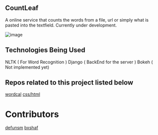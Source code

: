 ## CountLeaf

A online service that counts the words from a file, url or simply what is pasted into the textfield. Currently under development.

![image](http://i.imgur.com/agLa6nh.jpg)

## Technologies Being Used

NLTK ( For Word Recognition )
Django ( BackEnd for the server )
Bokeh ( Not implemented yet)

## Repos related to this project listed below

[wordcal](https://github.com/defunSM/wordcal)
[css/html](https://github.com/bxshaf/countleaf)

# Contributors

[defunsm](https://github.com/defunsm)
[bxshaf](https://github.com/bxshaf)



